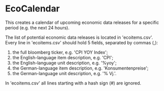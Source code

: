 # EcoCalendar

This creates a calendar of upcoming economic data releases 
for a specific period (e.g. the next 24 hours). 

The list of potential economic data releases is located in 
'ecoitems.csv'. 
Every line in 'ecoitems.csv' should hold 5 fields, separated by commas (,): 

1. the full bloomberg ticker, e.g. 'CPI YOY Index';
2. the English-language item description, e.g. 'CPI';
3. the English-language unit description, e.g. '%yoy';
4. the German-language item description, e.g. 'Konsumentenpreise';
5. the German-language unit description, e.g. '% Vj.'.

In 'ecoitems.csv' all lines starting with a hash sign (#) are ignored. 
